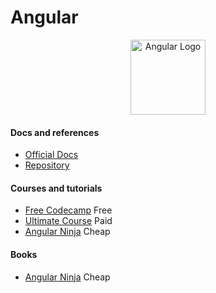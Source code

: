 # Angular 
<p align="center">
<img  width="120px" height="120px" alt="Angular Logo" src="https://raw.githubusercontent.com/angular/angular/main/aio/src/assets/images/logos/angular/angular.png">
</p>

#### Docs and references
- [Official Docs](https://angular.io/guide/architecture)
- [Repository](https://github.com/angular/angular)

#### Courses and tutorials
- [Free Codecamp](https://www.freecodecamp.org/news/tag/angular/) Free 
- [Ultimate Course](https://ultimatecourses.com/courses/angular) Paid
- [Angular Ninja](https://books.ninja-squad.com/angular) Cheap

#### Books

- [Angular Ninja](https://books.ninja-squad.com/angular) Cheap
